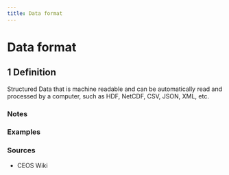 ```yaml
---
title: Data format
---
```


# Data format

## 1 Definition

Structured Data that is machine readable and can be automatically read and processed by a computer, such as HDF, NetCDF, CSV, JSON, XML, etc.

### Notes 

### Examples 

### Sources
- CEOS Wiki

